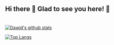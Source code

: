 ## Hi there 👋 Glad to see you here! 🤩

### 

#

[![Dawid's github stats](https://github-readme-stats.vercel.app/api?username=DawidSzpener&hide=issues,stars&show_icons=true&theme=tokyonight)](https://github.com/anuraghazra/github-readme-stats)

[![Top Langs](https://github-readme-stats.vercel.app/api/top-langs/?username=DawidSzpener)](https://github.com/anuraghazra/github-readme-stats)



<!--
**DawidSzpener/DawidSzpener** is a ✨ _special_ ✨ repository because its `README.md` (this file) appears on your GitHub profile.

Here are some ideas to get you started:

- 🔭 I’m currently working on ...
- 🌱 I’m currently learning ...
- 👯 I’m looking to collaborate on ...
- 🤔 I’m looking for help with ...
- 💬 Ask me about ...
- 📫 How to reach me: ...
- 😄 Pronouns: ...
- ⚡ Fun fact: ...
-->
